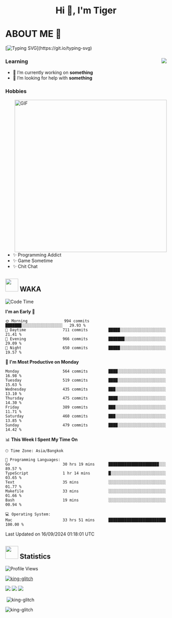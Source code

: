 <h1 align="center">Hi 👋, I'm Tiger</h1>




# ABOUT ME 💬

[![Typing SVG](https://readme-typing-svg.herokuapp.com?color=22F771&vCenter=true&lines=A+perssionate+developer+from+nowhere.)](https://git.io/typing-svg)

<div>
 <img align="right" src="https://spotify-github-profile.vercel.app/api/view?uid=12129734423&cover_image=false&theme=default&bar_color=22d016&bar_color_cover=true" />
 <h3>Learning</h3>
 
 <ul>
  <li>🔭 I’m currently working on <b>something</b></li>
  <li>🤝 I’m looking for help with <b>something</b></li>
 </ul>
 
</div>
<div>
 <h3>Hobbies</h3>
 <img align="right" height="475px"  alt="GIF" src="https://i.pinimg.com/originals/1f/b7/db/1fb7dbee557e5ed509f7517da8a84d58.gif" />
 <ul>
  <li>✨ Programming Addict</li>
  <li>✨ Game Sometime</li>
  <li>✨ Chit Chat</li>
 </ul>
 
</div>



## <img height="40" src="https://raw.githubusercontent.com/innng/innng/master/assets/kyubey.gif"/> WAKA

<!--START_SECTION:waka-->
![Code Time](http://img.shields.io/badge/Code%20Time-2%2C367%20hrs%2043%20mins-blue)

**I'm an Early 🐤** 

```text
🌞 Morning                994 commits         ███████░░░░░░░░░░░░░░░░░░   29.93 % 
🌆 Daytime                711 commits         █████░░░░░░░░░░░░░░░░░░░░   21.41 % 
🌃 Evening                966 commits         ███████░░░░░░░░░░░░░░░░░░   29.09 % 
🌙 Night                  650 commits         █████░░░░░░░░░░░░░░░░░░░░   19.57 % 
```
📅 **I'm Most Productive on Monday** 

```text
Monday                   564 commits         ████░░░░░░░░░░░░░░░░░░░░░   16.98 % 
Tuesday                  519 commits         ████░░░░░░░░░░░░░░░░░░░░░   15.63 % 
Wednesday                435 commits         ███░░░░░░░░░░░░░░░░░░░░░░   13.10 % 
Thursday                 475 commits         ████░░░░░░░░░░░░░░░░░░░░░   14.30 % 
Friday                   389 commits         ███░░░░░░░░░░░░░░░░░░░░░░   11.71 % 
Saturday                 460 commits         ███░░░░░░░░░░░░░░░░░░░░░░   13.85 % 
Sunday                   479 commits         ████░░░░░░░░░░░░░░░░░░░░░   14.42 % 
```


📊 **This Week I Spent My Time On** 

```text
🕑︎ Time Zone: Asia/Bangkok

💬 Programming Languages: 
Go                       30 hrs 19 mins      ██████████████████████░░░   89.57 % 
TypeScript               1 hr 14 mins        █░░░░░░░░░░░░░░░░░░░░░░░░   03.65 % 
Text                     35 mins             ░░░░░░░░░░░░░░░░░░░░░░░░░   01.77 % 
Makefile                 33 mins             ░░░░░░░░░░░░░░░░░░░░░░░░░   01.66 % 
Bash                     19 mins             ░░░░░░░░░░░░░░░░░░░░░░░░░   00.94 % 

💻 Operating System: 
Mac                      33 hrs 51 mins      █████████████████████████   100.00 % 
```


 Last Updated on 16/09/2024 01:18:01 UTC
<!--END_SECTION:waka-->
## <img height="40" src="https://raw.githubusercontent.com/innng/innng/master/assets/kyubey.gif"/> Statistics
![Profile Views](https://komarev.com/ghpvc/?username=king-glitch)  

<p align="left"> 
 <a href="https://github.com/ryo-ma/github-profile-trophy">
  <img src="https://github-profile-trophy.vercel.app/?username=king-glitch&theme=dracula" alt="king-glitch" />
 </a> </p>

![](https://github-profile-summary-cards.vercel.app/api/cards/profile-details?username=king-glitch&theme=dracula)
![](https://github-profile-summary-cards.vercel.app/api/cards/stats?username=king-glitch&theme=dracula) 
![](https://github-profile-summary-cards.vercel.app/api/cards/productive-time?username=king-glitch&theme=dracula)


<p>&nbsp;<img align="center" src="https://github-readme-stats.vercel.app/api?username=king-glitch&theme=dracula" alt="king-glitch" /></p>

<p><img align="center" src="https://github-readme-streak-stats.herokuapp.com/?user=king-glitch&theme=dracula" alt="king-glitch" /></p>
